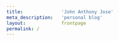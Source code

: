 ```yaml
---
title:              'John Anthony Jose'
meta_description:   'personal blog'
layout:             frontpage
permalink: /
---
```

